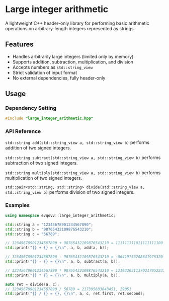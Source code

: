 # Large integer arithmetic  

A lightweight C++ header-only library for performing basic arithmetic operations on arbitrary-length integers represented as strings.

## Features  
-  Handles arbitrarily large integers (limited only by memory)  
- Supports addition, subtraction, multiplication, and division  
- Accepts numbers as ``std::string_view``  
- Strict validation of input format  
- No external dependencies, fully header-only  

## Usage  
### Dependency Setting
```cpp
#include "large_integer_arithmetic.hpp"
```  

### API Reference  
``std::string add(std::string_view a, std::string_view b)`` performs addition of two signed integers.  

``std::string subtract(std::string_view a, std::string_view b)`` performs subtraction of two signed integers.  

``std::string multiply(std::string_view a, std::string_view b)`` performs multiplication of two signed integers.  

``std::pair<std::string, std::string> divide(std::string_view a, std::string_view b)`` performs division of two signed integers.

### Examples  
```cpp
using namespace evqovv::large_integer_arithmetic;

std::string a = "12345678901234567890";
std::string b = "98765432109876543210";
std::string c = "56789";

// 12345678901234567890 + 98765432109876543210 = 111111111011111111100
std::print("{} + {} = {}\n", a, b, add(a, b));

// 12345678901234567890 - 98765432109876543210 = -86419753208641975320
std::print("{} - {} = {}\n", a, b, subtract(a, b));

// 12345678901234567890 * 98765432109876543210 = 1219326311370217952237463801111263526900
std::print("{} * {} = {}\n", a, b, multiply(a, b));

auto ret = divide(a, c);
// 12345678901234567890 / 56789 = 217395603043451, 29051
std::print("{} / {} = {}, {}\n", a, c, ret.first, ret.second);
```